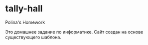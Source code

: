 # tally-hall
Polina's Homework

Это домашнее задание по информатике. Сайт создан на основе существующего шаблона.
